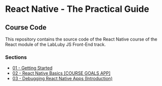 # React Native - The Practical Guide

## Course Code

This repository contains the source code of the React Native course of the React module of the LabLuby JS Front-End track.

### Sections

- [01 - Getting Started](https://github.com/crislainesc/react-native-course/tree/01-getting-started)
- [02 - React Native Basics [COURSE GOALS APP]](https://github.com/crislainesc/react-native-course/tree/02-basics)
- [03 - Debugging React Native Apps (Introduction)](https://github.com/crislainesc/react-native-course/tree/03-debugging)
